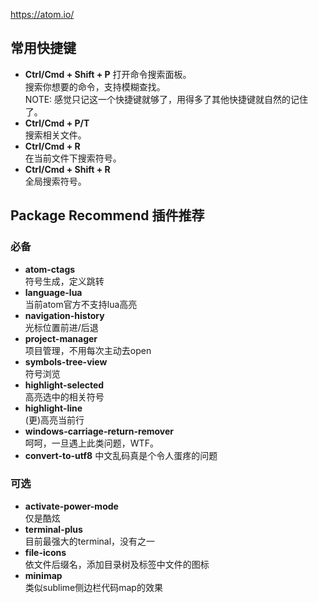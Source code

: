 
https://atom.io/

## 常用快捷键
- **Ctrl/Cmd + Shift + P**  打开命令搜索面板。  
  搜索你想要的命令，支持模糊查找。  
  NOTE: 感觉只记这一个快捷键就够了，用得多了其他快捷键就自然的记住了。  
- **Ctrl/Cmd + P/T**  
  搜索相关文件。  
- **Ctrl/Cmd + R**  
  在当前文件下搜索符号。  
- **Ctrl/Cmd + Shift + R**  
  全局搜索符号。

## Package Recommend 插件推荐
### 必备
- **atom-ctags**  
  符号生成，定义跳转  
- **language-lua**  
  当前atom官方不支持lua高亮
- **navigation-history**  
  光标位置前进/后退
- **project-manager**   
  项目管理，不用每次主动去open
- **symbols-tree-view**  
  符号浏览
- **highlight-selected**  
  高亮选中的相关符号
- **highlight-line**  
  (更)高亮当前行
- **windows-carriage-return-remover**  
  呵呵，一旦遇上此类问题，WTF。
- **convert-to-utf8**
  中文乱码真是个令人蛋疼的问题

### 可选 
- **activate-power-mode**  
  仅是酷炫
- **terminal-plus**  
  目前最强大的terminal，没有之一
- **file-icons**  
  依文件后缀名，添加目录树及标签中文件的图标
- **minimap**  
  类似sublime侧边栏代码map的效果



